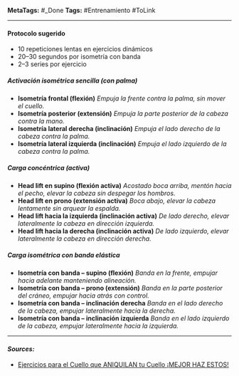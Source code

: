 **MetaTags:** #_Done
**Tags:** #Entrenamiento #ToLink 
- - -
#### Protocolo sugerido
* 10 repeticiones lentas en ejercicios dinámicos
* 20–30 segundos por isometría con banda
* 2–3 series por ejercicio
 
 ##### Activación isométrica sencilla (con palma)
* **Isometría frontal (flexión)**
  *Empuja la frente contra la palma, sin mover el cuello.*
* **Isometría posterior (extensión)**
  *Empuja la parte posterior de la cabeza contra la mano.*
* **Isometría lateral derecha (inclinación)**
  *Empuja el lado derecho de la cabeza contra la palma.*
* **Isometría lateral izquierda (inclinación)**
  *Empuja el lado izquierdo de la cabeza contra la palma.*
 ##### Carga concéntrica (activa)
* **Head lift en supino (flexión activa)**
  *Acostado boca arriba, mentón hacia el pecho, elevar la cabeza sin despegar los hombros.*
* **Head lift en prono (extensión activa)**
  *Boca abajo, elevar la cabeza lentamente sin arquear la espalda.*
* **Head lift hacia la izquierda (inclinación activa)**
  *De lado derecho, elevar lateralmente la cabeza en dirección izquierda.*
* **Head lift hacia la derecha (inclinación activa)**
  *De lado izquierdo, elevar lateralmente la cabeza en dirección derecha.*

 ##### Carga isométrica con banda elástica
* **Isometría con banda – supino (flexión)**
  *Banda en la frente, empujar hacia adelante manteniendo alineación.*
* **Isometría con banda – prono (extensión)**
  *Banda en la parte posterior del cráneo, empujar hacia atrás con control.*
* **Isometría con banda – inclinación derecha**
  *Banda en el lado derecho de la cabeza, empujar lateralmente hacia la derecha.*
* **Isometría con banda – inclinación izquierda**
  *Banda en el lado izquierdo de la cabeza, empujar lateralmente hacia la izquierda.*
- - - 
#### ***Sources:***
- [Ejercicios para el Cuello que ANIQUILAN tu Cuello ¡MEJOR HAZ ESTOS!](https://www.youtube.com/watch?v=0-bfAzhx2KY)